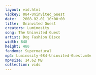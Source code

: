 ```yaml
---
layout: vid.html
vidkey: 084-Uninvited_Guest
date:   2008-02-01 10:00:00
title:  Uninvited Guest
creators: Luminosity
song: The Uninvited Guest
artist: Dog Fashion Disco
width: 848
height: 480
fandoms: Supernatural
mp4: Luminosity-084-Uninvited-Guest.m4v
mp4size: 14.62 MB
collection: vids
---
```


  <div>
  
  </div>
  